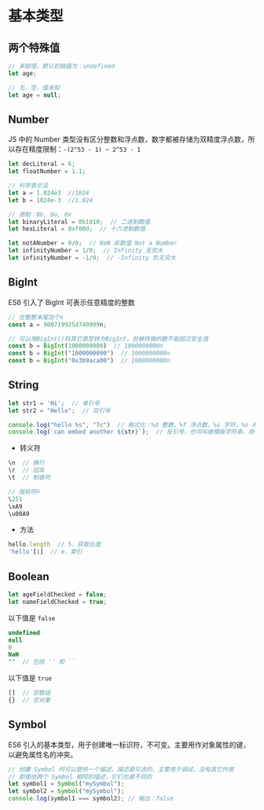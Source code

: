# 基本类型

## 两个特殊值

```js
// 未赋值，默认初始值为：undefined
let age;

// 无、空、值未知
let age = null;
```

## Number

JS 中的 Number 类型没有区分整数和浮点数，数字都被存储为双精度浮点数，所以存在精度限制：`-(2^53 - 1) ~ 2^53 - 1`

```js
let decLiteral = 6;
let floatNumber = 1.1;

// 科学表示法
let a = 1.024e3  //1024
let b = 1024e-3  //1.024

// 进制：0b, 0o, 0x
let binaryLiteral = 0b1010;  // 二进制数值
let hexLiteral = 0xf00d;  // 十六进制数值

let notANumber = 0/0;  // NaN 非数值 Not a Number
let infinityNumber = 1/0;  // Infinity 无穷大
let infinityNumber = -1/0;  // -Infinity 负无穷大
```

## BigInt

ES6 引入了 BigInt 可表示任意精度的整数

```js
// 在整数末尾加个n
const a = 9007199254740999n;

// 可以用BigInt()将其它类型转为BigInt，但被转换的数不能超过安全值
const b = BigInt(1000000000)  // 1000000000n
const b = BigInt("1000000000")  // 1000000000n
const b = BigInt("0x3b9aca00")  // 1000000000n
```

## String

```js
let str1 = 'Hi';  // 单引号
let str2 = "Hello";  // 双引号

console.log("hello %s", "7c")  // 格式化：%d 整数，%f 浮点数，%s 字符，%o 对象
console.log(`can embed another ${str}`);  // 反引号，也可叫做模版字符串，用于解析变量
```

- 转义符

```js
\n  // 换行
\r  // 回车
\t  // 制表符

// 版权符©
\251
\xA9
\u00A9
```

- 方法

```js
hello.length  // 5，获取长度
'hello'[1]  // e，索引
```

## Boolean

```js
let ageFieldChecked = false;
let nameFieldChecked = true;
```

以下值是 `false`

```js
undefined
null
0
NaN
""  // 包括 '' 和 ``
```

以下值是 `true`

```js
[]  // 空数组
{}  // 空对象
```

## Symbol

ES6 引入的基本类型，用于创建唯一标识符，不可变。主要用作对象属性的键，以避免属性名的冲突。

```js
// 创建 Symbol 时可以提供一个描述，描述是可选的，主要用于调试，没有其它作用
// 即使给两个 Symbol 相同的描述，它们也是不同的
let symbol1 = Symbol("mySymbol");
let symbol2 = Symbol("mySymbol");
console.log(symbol1 === symbol2); // 输出：false
```
